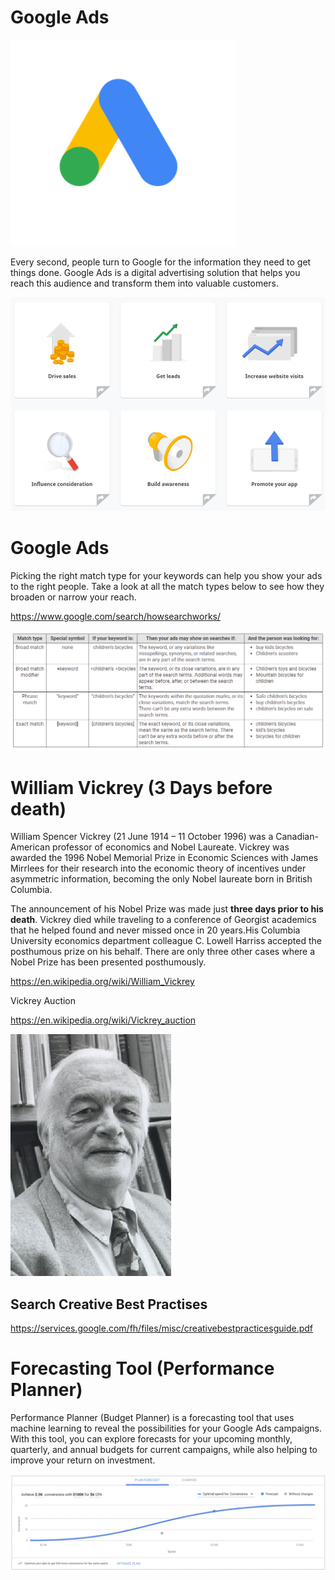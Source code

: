 # Google Ads

![Google Ads Logo](google-ads.png)

Every second, people turn to Google for the information they need to get things done. Google Ads is a digital advertising solution that helps you reach this audience and transform them into valuable customers.

![Why Google Ads](why.png)

# Google Ads

Picking the right match type for your keywords can help you show your ads to the right people. Take a look at all the match types below to see how they broaden or narrow your reach.

https://www.google.com/search/howsearchworks/

![Match Types](match-types.png)

# William Vickrey (3 Days before death)

William Spencer Vickrey (21 June 1914 – 11 October 1996) was a Canadian-American professor of economics and Nobel Laureate. Vickrey was awarded the 1996 Nobel Memorial Prize in Economic Sciences with James Mirrlees for their research into the economic theory of incentives under asymmetric information, becoming the only Nobel laureate born in British Columbia.

The announcement of his Nobel Prize was made just **three days prior to his death**. Vickrey died while traveling to a conference of Georgist academics that he helped found and never missed once in 20 years.His Columbia University economics department colleague C. Lowell Harriss accepted the posthumous prize on his behalf. There are only three other cases where a Nobel Prize has been presented posthumously.

https://en.wikipedia.org/wiki/William_Vickrey

Vickrey Auction

https://en.wikipedia.org/wiki/Vickrey_auction

![William Vickrey](William_Vickrey.gif)

## Search Creative Best Practises

https://services.google.com/fh/files/misc/creativebestpracticesguide.pdf

# Forecasting Tool (Performance Planner)

Performance Planner (Budget Planner) is a forecasting tool that uses machine learning to reveal the possibilities for your Google Ads campaigns. With this tool, you can explore forecasts for your upcoming monthly, quarterly, and annual budgets for current campaigns, while also helping to improve your return on investment.

![Performance Planner](performance-planner.png)